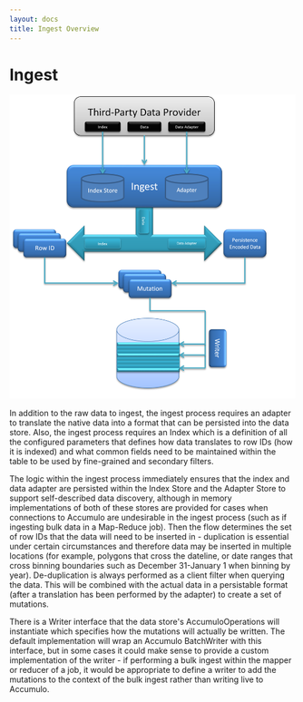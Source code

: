 ```yaml
---
layout: docs
title: Ingest Overview
---
```


# Ingest


![Ingest Architecture](figures/ingestoverview1.png)

In addition to the raw data to ingest, the ingest process requires an adapter to translate the native data into a format that can be persisted into the data store.  Also, the ingest process requires an Index which is a definition of all the configured parameters that defines how data translates to row IDs (how it is indexed) and what common fields need to be maintained within the table to be used by fine-grained and secondary filters.


The logic within the ingest process immediately ensures that the index and data adapter are persisted within the Index Store and the Adapter Store to support self-described data discovery, although in memory implementations of both of these stores are provided for cases when connections to Accumulo are undesirable in the ingest process (such as if ingesting bulk data in a Map-Reduce job).  Then the flow determines the set of row IDs that the data will need to be inserted in - duplication is essential under certain circumstances and therefore data may be inserted in multiple locations (for example, polygons that cross the dateline, or date ranges that cross binning boundaries such as December 31-January 1 when binning by year).  De-duplication is always performed as a client filter when querying the data.  This will be combined with the actual data in a persistable format (after a translation has been performed by the adapter) to create a set of mutations. 



There is a Writer interface that the data store's AccumuloOperations will instantiate which specifies how the mutations will actually be written.  The default implementation will wrap an Accumulo BatchWriter with this interface, but in some cases it could make sense to provide a custom implementation of the writer - if performing a bulk ingest within the mapper or reducer of a job, it would be appropriate to define a writer to add the mutations to the context of the bulk ingest rather than writing live to Accumulo.